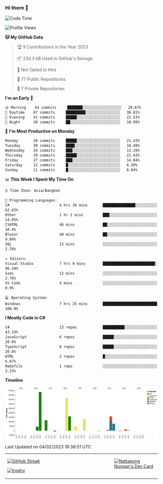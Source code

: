 ### Hi there 👋

<!--START_SECTION:waka-->
![Code Time](http://img.shields.io/badge/Code%20Time-420%20hrs%2052%20mins-blue)

![Profile Views](http://img.shields.io/badge/Profile%20Views-0-blue)

**🐱 My GitHub Data** 

> 🏆 9 Contributions in the Year 2023
 > 
> 📦 234.3 kB Used in GitHub's Storage 
 > 
> 🚫 Not Opted to Hire
 > 
> 📜 77 Public Repositories 
 > 
> 🔑 7 Private Repositories  
 > 
**I'm an Early 🐤** 

```text
🌞 Morning    54 commits     ███████░░░░░░░░░░░░░░░░░░   29.67% 
🌆 Daytime    67 commits     █████████░░░░░░░░░░░░░░░░   36.81% 
🌃 Evening    41 commits     █████░░░░░░░░░░░░░░░░░░░░   22.53% 
🌙 Night      20 commits     ██░░░░░░░░░░░░░░░░░░░░░░░   10.99%

```
📅 **I'm Most Productive on Monday** 

```text
Monday       39 commits     █████░░░░░░░░░░░░░░░░░░░░   21.43% 
Tuesday      30 commits     ████░░░░░░░░░░░░░░░░░░░░░   16.48% 
Wednesday    24 commits     ███░░░░░░░░░░░░░░░░░░░░░░   13.19% 
Thursday     39 commits     █████░░░░░░░░░░░░░░░░░░░░   21.43% 
Friday       27 commits     ███░░░░░░░░░░░░░░░░░░░░░░   14.84% 
Saturday     12 commits     █░░░░░░░░░░░░░░░░░░░░░░░░   6.59% 
Sunday       11 commits     █░░░░░░░░░░░░░░░░░░░░░░░░   6.04%

```


📊 **This Week I Spent My Time On** 

```text
⌚︎ Time Zone: Asia/Bangkok

💬 Programming Languages: 
C#                       4 hrs 39 mins       ███████████████░░░░░░░░░░   62.63% 
Other                    1 hr 2 mins         ███░░░░░░░░░░░░░░░░░░░░░░   14.05% 
CSHTML                   46 mins             ██░░░░░░░░░░░░░░░░░░░░░░░   10.4% 
Blazor                   40 mins             ██░░░░░░░░░░░░░░░░░░░░░░░   9.09% 
SQL                      12 mins             ░░░░░░░░░░░░░░░░░░░░░░░░░   2.76%

🔥 Editors: 
Visual Studio            7 hrs 9 mins        ████████████████████████░   96.34% 
Ssms                     12 mins             ░░░░░░░░░░░░░░░░░░░░░░░░░   2.76% 
VS Code                  4 mins              ░░░░░░░░░░░░░░░░░░░░░░░░░   0.9%

💻 Operating System: 
Windows                  7 hrs 25 mins       █████████████████████████   100.0%

```

**I Mostly Code in C#** 

```text
C#                       13 repos            ██████████░░░░░░░░░░░░░░░   43.33% 
JavaScript               6 repos             █████░░░░░░░░░░░░░░░░░░░░   20.0% 
TypeScript               6 repos             █████░░░░░░░░░░░░░░░░░░░░   20.0% 
HTML                     2 repos             █░░░░░░░░░░░░░░░░░░░░░░░░   6.67% 
Makefile                 1 repo              ░░░░░░░░░░░░░░░░░░░░░░░░░   3.33%

```


**Timeline**

![Chart not found](https://raw.githubusercontent.com/aixasz/aixasz/main/charts/bar_graph.png) 


 Last Updated on 04/02/2023 18:38:51 UTC
<!--END_SECTION:waka-->

<table>
<tr>
<td width="70%" valign="top">
 
 [![GitHub Streak](http://github-readme-streak-stats.herokuapp.com?user=aixasz&theme=github-dark&hide_border=true&date_format=%5BY%20%5DM%20j)](https://git.io/streak-stats)

 [![trophy](https://github-profile-trophy.vercel.app/?username=aixasz&theme=onedark)](https://github.com/ryo-ma/github-profile-trophy)
 </td>
<td width="30%" valign="top">
 
<a href="https://app.daily.dev/aixasz"><img src="https://api.daily.dev/devcards/403207936e6547c9a85ea449e9f3abe8.png?r=re8" alt="Nattapong Nunpan's Dev Card"/></a>

 </td>
</tr>
</table>
 
